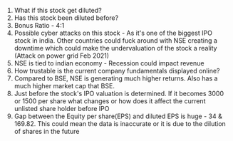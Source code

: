 1. What if this stock get diluted?
2. Has this stock been diluted before?
3. Bonus Ratio - 4:1
4. Possible cyber attacks on this stock - As it's one of the biggest IPO stock in india. Other countries could fuck around with NSE creating a downtime which could make the undervaluation of the stock a reality (Attack on power grid Feb 2021)
5. NSE is tied to indian economy - Recession could impact revenue
6. How trustable is the current company fundamentals displayed online?
7. Compared to BSE, NSE is generating much higher returns. Also has a much higher market cap that BSE.
8. Just before the stock's IPO valuation is determined. If it becomes 3000 or 1500 per share what changes or how does it affect the current unlisted share holder before IPO
9. Gap between the Equity per share(EPS) and diluted EPS is huge - 34 & 169.82. This could mean the data is inaccurate or it is due to the dilution of shares in the future